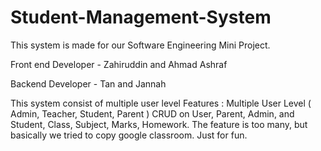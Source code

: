 # Student-Management-System

This system is made for our Software Engineering Mini Project. 

Front end Developer - Zahiruddin and Ahmad Ashraf

Backend Developer - Tan and Jannah

This system consist of multiple user level 
Features : 
Multiple User Level ( Admin, Teacher, Student, Parent ) 
CRUD on User, Parent, Admin, and Student, Class, Subject, Marks, Homework.
The feature is too many, but basically we tried to copy google classroom. Just for fun. 

